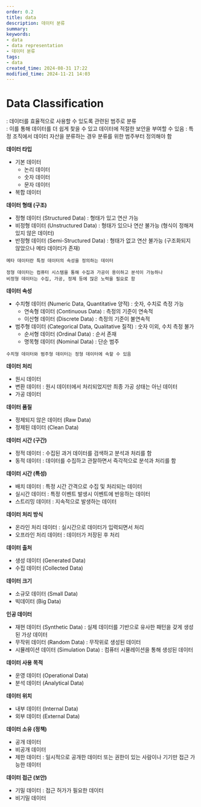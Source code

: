 ```yaml
---
order: 0.2
title: data
description: 데이터 분류
summary:
keywords:
- data
- data representation
- 데이터 분류
tags:
- data
created_time: 2024-08-31 17:22
modified_time: 2024-11-21 14:03
---
```


# Data Classification
: 데이터를 효율적으로 사용할 수 있도록 관련된 범주로 분류  
: 이를 통해 데이터를 더 쉽게 찾을 수 있고 데이터에 적절한 보안을 부여할 수 있음
: 특정 조직에서 데이터 자산을 분류하는 경우 분류를 위한 범주부터 정의해야 함


**데이터 타입**
- 기본 데이터
  - 논리 데이터 
  - 숫자 데이터 
  - 문자 데이터 
- 복합 데이터


**데이터 형태 (구조)**   
- 정형 데이터 (Structured Data) : 형태가 있고 연산 가능
- 비정형 데이터 (Unstructured Data) : 형태가 있으나 연산 불가능 (형식이 정해져 있지 않은 데이터)
- 반정형 데이터 (Semi-Structured Data) : 형태가 없고 연산 불가능 (구조화되지 않았으나 메타 데이터가 존재)

```
메타 데이터란 특정 데이터의 속성을 정의하는 데이터 

정형 데이터는 컴퓨터 시스템을 통해 수집과 가공이 용이하고 분석이 가능하나
비정형 데이터는 수집, 가공, 정제 등에 많은 노력을 필요로 함
```


**데이터 속성**
- 수치형 데이터 (Numeric Data, Quantitative 양적) : 숫자, 수치로 측정 가능  
  - 연속형 데이터 (Continuous Data) : 측정의 기준이 연속적
  - 이산형 데이터 (Discrete Data) : 측정의 기준이 불연속적 
- 범주형 데이터 (Categorical Data, Qualitative 질적) : 숫자 이외, 수치 측정 불가
  - 순서형 데이터 (Ordinal Data) : 순서 존재
  - 명목형 데이터 (Nominal Data) : 단순 범주

```
수치형 데이터와 범주형 데이터는 정형 데이터에 속할 수 있음
```


**데이터 처리**   
- 원시 데이터
- 변환 데이터 : 원시 데이터에서 처리되었지만 최종 가공 상태는 아닌 데이터 
- 가공 데이터


**데이터 품질**
- 정제되지 않은 데이터 (Raw Data)
- 정제된 데이터 (Clean Data)


**데이터 시간 (구간)**    
- 정적 데이터 : 수집된 과거 데이터를 검색하고 분석과 처리를 함
- 동적 데이터 : 데이터를 수집하고 관찰하면서 즉각적으로 분석과 처리를 함


**데이터 시간 (특성)**    
- 배치 데이터 : 특정 시간 간격으로 수집 및 처리되는 데이터
- 실시간 데이터 : 특정 이벤트 발생시 이벤트에 반응하는 데이터
- 스트리밍 데이터 : 지속적으로 발생하는 데이터


**데이터 처리 방식**
- 온라인 처리 데이터 : 실시간으로 데이터가 입력되면서 처리
- 오프라인 처리 데이터 : 데이터가 저장된 후 처리


**데이터 출처**
- 생성 데이터 (Generated Data)
- 수집 데이터 (Collected Data)


**데이터 크기**
- 소규모 데이터 (Small Data)
- 빅데이터 (Big Data)


**인공 데이터**
- 재현 데이터 (Synthetic Data) : 실제 데이터를 기반으로 유사한 패턴을 갖게 생성된 가상 데이터
- 무작위 데이터 (Random Data) : 무작위로 생성된 데이터
- 시뮬레이션 데이터 (Simulation Data) : 컴퓨터 시뮬레이션을 통해 생성된 데이터


**데이터 사용 목적**
- 운영 데이터 (Operational Data)
- 분석 데이터 (Analytical Data)


**데이터 위치**     
- 내부 데이터 (Internal Data)
- 외부 데이터 (External Data)


**데이터 소유 (정책)**
- 공개 데이터
- 비공개 데이터
- 제한 데이터 : 일시적으로 공개한 데이터 또는 권한이 있는 사람이나 기기만 접근 가능한 데이터


**데이터 접근 (보안)**
- 기밀 데이터 : 접근 허가가 필요한 데이터
- 비기밀 데이터